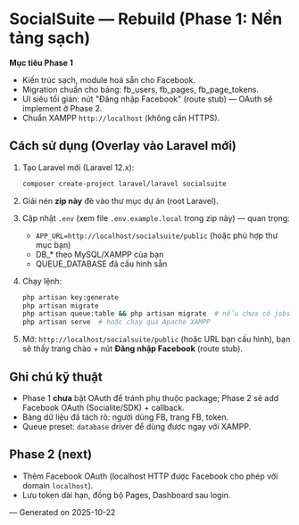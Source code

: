 # SocialSuite — Rebuild (Phase 1: Nền tảng sạch)

**Mục tiêu Phase 1**
- Kiến trúc sạch, module hoá sẵn cho Facebook.
- Migration chuẩn cho bảng: fb_users, fb_pages, fb_page_tokens.
- UI siêu tối giản: nút "Đăng nhập Facebook" (route stub) — OAuth sẽ implement ở Phase 2.
- Chuẩn XAMPP `http://localhost` (không cần HTTPS).

## Cách sử dụng (Overlay vào Laravel mới)
1) Tạo Laravel mới (Laravel 12.x):
   ```bash
   composer create-project laravel/laravel socialsuite
   ```

2) Giải nén **zip này** đè vào thư mục dự án (root Laravel).

3) Cập nhật `.env` (xem file `.env.example.local` trong zip này) — quan trọng:
   - `APP_URL=http://localhost/socialsuite/public` (hoặc phù hợp thư mục bạn)
   - DB_* theo MySQL/XAMPP của bạn
   - QUEUE_DATABASE đã cấu hình sẵn

4) Chạy lệnh:
   ```bash
   php artisan key:generate
   php artisan migrate
   php artisan queue:table && php artisan migrate  # nếu chưa có jobs table
   php artisan serve  # hoặc chạy qua Apache XAMPP
   ```

5) Mở: `http://localhost/socialsuite/public` (hoặc URL bạn cấu hình),
   bạn sẽ thấy trang chào + nút **Đăng nhập Facebook** (route stub).

## Ghi chú kỹ thuật
- Phase 1 **chưa** bật OAuth để tránh phụ thuộc package; Phase 2 sẽ add Facebook OAuth (Socialite/SDK) + callback.
- Bảng dữ liệu đã tách rõ: người dùng FB, trang FB, token.
- Queue preset: `database` driver để dùng được ngay với XAMPP.

## Phase 2 (next)
- Thêm Facebook OAuth (localhost HTTP được Facebook cho phép với domain `localhost`).
- Lưu token dài hạn, đồng bộ Pages, Dashboard sau login.

— Generated on 2025-10-22
